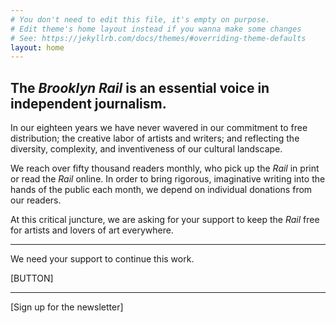 ```yaml
---
# You don't need to edit this file, it's empty on purpose.
# Edit theme's home layout instead if you wanna make some changes
# See: https://jekyllrb.com/docs/themes/#overriding-theme-defaults
layout: home
---
```


## The _Brooklyn Rail_ is an essential voice in independent journalism.

In our eighteen years we have never wavered in our commitment to free distribution; the creative labor of artists and writers; and reflecting the diversity, complexity, and inventiveness of our cultural landscape.

We reach over fifty thousand readers monthly, who pick up the _Rail_ in print or read the _Rail_ online. In order to bring rigorous, imaginative writing into the hands of the public each month, we depend on individual donations from our readers.

At this critical juncture, we are asking for your support to keep the _Rail_ free for artists and lovers of art everywhere.

---

We need your support to continue this work.

[BUTTON]

---

[Sign up for the newsletter]
